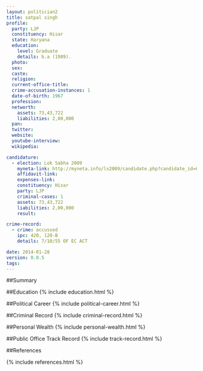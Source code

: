 ```yaml
---
layout: politician2
title: satpal singh
profile: 
  party: LJP
  constituency: Hisar
  state: Haryana
  education: 
    level: Graduate
    details: b.a (1989).
  photo: 
  sex: 
  caste: 
  religion: 
  current-office-title: 
  crime-accusation-instances: 1
  date-of-birth: 1967
  profession: 
  networth: 
    assets: 73,43,722
    liabilities: 2,00,000
  pan: 
  twitter: 
  website: 
  youtube-interview: 
  wikipedia: 

candidature: 
  - election: Lok Sabha 2009
    myneta-link: http://myneta.info/ls2009/candidate.php?candidate_id=6564
    affidavit-link: 
    expenses-link: 
    constituency: Hisar 
    party: LJP
    criminal-cases: 1
    assets: 73,43,722
    liabilities: 2,00,000
    result:  

crime-record: 
  - crime: accussed
    ipc: 420, 120-B
    details: 7/10/55 OF EC ACT 

date: 2014-01-28
version: 0.0.5
tags: 
---
```

##Summary


##Education
{% include education.html %}


##Political Career
{% include political-career.html %}


##Criminal Record
{% include criminal-record.html %}


##Personal Wealth
{% include personal-wealth.html %}


##Public Office Track Record
{% include track-record.html %}


##References


{% include references.html %}